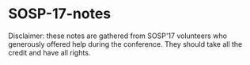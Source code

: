 # SOSP-17-notes

Disclaimer:
these notes are gathered from SOSP'17 volunteers who generously offered help during the conference. They should take all the credit and have all rights.   
